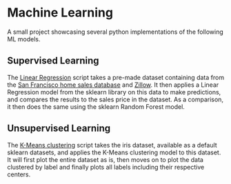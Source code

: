 # Machine Learning

A small project showcasing several python implementations of the following ML models.

## Supervised Learning

The [Linear Regression](linear_regression.py) script takes a pre-made dataset containing data from the [San Francisco home sales database](www.sfgate.com) and [Zillow](www.zillow.com).
It then applies a Linear Regression model from the sklearn library on this data to make predictions, and compares the results to the sales price in the dataset. As a comparison, it then does the same using the sklearn Random Forest model.

## Unsupervised Learning

The [K-Means clustering](k-model.py) script takes the iris dataset, available as a default sklearn datasets, and applies the K-Means clustering model to this dataset.
It will first plot the entire dataset as is, then moves on to plot the data clustered by label and finally plots all labels including their respective centers.
